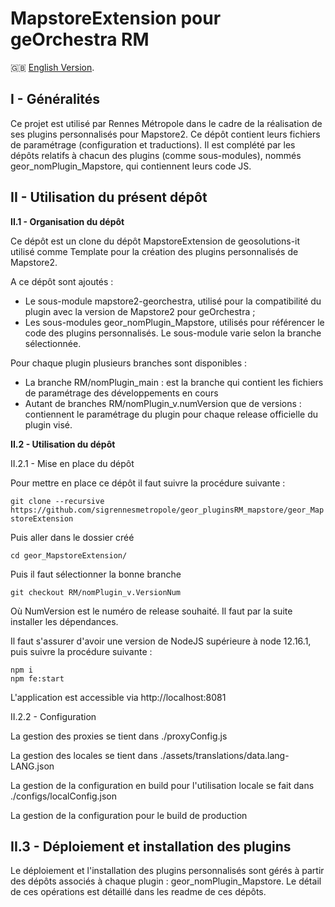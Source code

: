 # MapstoreExtension pour geOrchestra RM

:gb: [English Version](https://github.com/sigrennesmetropole/geor_MapstoreExtension/tree/RM/RTGE_main).

## I - Généralités

Ce projet est utilisé par Rennes Métropole dans le cadre de la réalisation de ses plugins personnalisés pour Mapstore2. Ce dépôt contient leurs fichiers de paramétrage (configuration et traductions). Il est complété par les dépôts relatifs à chacun des plugins (comme sous-modules), nommés geor_nomPlugin_Mapstore, qui contiennent leurs code JS.

## II - Utilisation du présent dépôt

**II.1 - Organisation du dépôt**

Ce dépôt est un clone du dépôt MapstoreExtension de geosolutions-it utilisé comme Template pour la création des plugins personnalisés de Mapstore2. 

A ce dépôt sont ajoutés : 

-	Le sous-module mapstore2-georchestra, utilisé pour la compatibilité du plugin avec la version de Mapstore2 pour geOrchestra ;
-	Les sous-modules geor_nomPlugin_Mapstore, utilisés pour référencer le code des plugins personnalisés. Le sous-module varie selon la branche sélectionnée.

Pour chaque plugin plusieurs branches sont disponibles : 

-	La branche RM/nomPlugin_main : est la branche qui contient les fichiers de paramétrage des développements en cours
-	Autant de branches RM/nomPlugin_v.numVersion que de versions : contiennent le paramétrage du plugin pour chaque release officielle du plugin visé.


**II.2 - Utilisation du dépôt**

II.2.1 - Mise en place du dépôt

Pour mettre en place ce dépôt il faut suivre la procédure suivante : 

`git clone --recursive https://github.com/sigrennesmetropole/geor_pluginsRM_mapstore/geor_MapstoreExtension`

Puis aller dans le dossier créé

`cd geor_MapstoreExtension/`

Puis il faut sélectionner la bonne branche

`git checkout RM/nomPlugin_v.VersionNum`

Où NumVersion est le numéro de release souhaité. Il faut par la suite installer les dépendances.

Il faut s'assurer d'avoir une version de NodeJS supérieure à node 12.16.1, puis suivre la procédure suivante : 

```
npm i
npm fe:start
```
L'application est accessible via http://localhost:8081

II.2.2 - Configuration

La gestion des proxies se tient dans ./proxyConfig.js

La gestion des locales se tient dans ./assets/translations/data.lang-LANG.json

La gestion de la configuration en build pour l'utilisation locale se fait dans ./configs/localConfig.json

La gestion de la configuration pour le build de production 

## II.3 - Déploiement et installation des plugins

Le déploiement et l'installation des plugins personnalisés sont gérés à partir des dépôts associés à chaque plugin : geor_nomPlugin_Mapstore. Le détail de ces opérations est détaillé dans les readme de ces dépôts.
